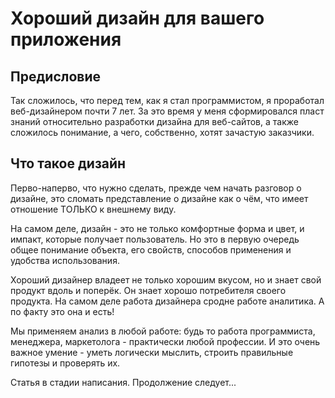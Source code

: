 # Хороший дизайн для вашего приложения

## Предисловие

Так сложилось, что перед тем, как я стал программистом, я проработал веб-дизайнером почти 7 лет. За это время у меня сформировался пласт знаний относительно разработки дизайна для веб-сайтов, а также сложилось понимание, а чего, собственно, хотят зачастую заказчики.

## Что такое дизайн

Перво-наперво, что нужно сделать, прежде чем начать разговор о дизайне, это сломать представление о дизайне как о чём, что имеет отношение ТОЛЬКО к внешнему виду.

На самом деле, дизайн - это не только комфортные форма и цвет, и импакт, которые получает пользователь. Но это в первую очередь общее понимание объекта, его свойств, способов применения и удобства использования.

Хороший дизайнер владеет не только хорошим вкусом, но и знает свой продукт вдоль и поперёк. Он знает хорошо потребителя своего продукта. На самом деле работа дизайнера сродне работе аналитика. А по факту это она и есть!

Мы применяем анализ в любой работе: будь то работа программиста, менеджера, маркетолога - практически любой профессии. И это очень важное умение - уметь логически мыслить, строить правильные гипотезы и проверять их.

Статья в стадии написания. Продолжение следует...
